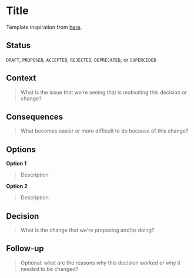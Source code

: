# Title

Template inspiration from [here](https://cognitect.com/blog/2011/11/15/documenting-architecture-decisions).

## Status

`DRAFT`, `PROPOSED`, `ACCEPTED`, `REJECTED`, `DEPRECATED`, or `SUPERCEDED`

## Context

> What is the issue that we're seeing that is motivating this decision or change?

## Consequences

> What becomes easier or more difficult to do because of this change?

## Options

**Option 1**

> Description

**Option 2**

> Description

## Decision

> What is the change that we're proposing and/or doing?

## Follow-up

> Optional: what are the reasons why this decision worked or why it needed to be changed?